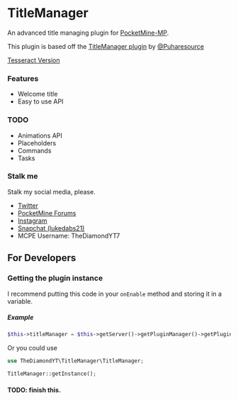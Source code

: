 # TitleManager
An advanced title managing plugin for [PocketMine-MP](http://pmmp.io).

This plugin is based off the [TitleManager plugin](https://www.spigotmc.org/resources/titlemanager.1049/) by [@Puharesource](https://github.com/Puharesource)

[Tesseract Version](https://github.com/TheDiamondYT1/TitleManager/tree/tesseract)

### Features
* Welcome title
* Easy to use API

### TODO
* Animations API
* Placeholders
* Commands
* Tasks

### Stalk me
Stalk my social media, please.  

* [Twitter](https://twitter.com/TheDiamondYT)  
* [PocketMine Forums](https://forums.pmmp.io/members/thediamondyt.622/)  
* [Instagram](https://instagram.com/bruhitzzluke)  
* [Snapchat (lukedabs21)](http://snapchat.com/add/lukedabs21)   
* MCPE Username: TheDiamondYT7

For Developers
--------------

### Getting the plugin instance
I recommend putting this code in your `onEnable` method and storing it in a variable.

##### Example
```php
$this->titleManager = $this->getServer()->getPluginManager()->getPlugin("TitleManager");
```

Or you could use

```php
use TheDiamondYT\TitleManager\TitleManager;

TitleManager::getInstance();
```

#### TODO: finish this.




